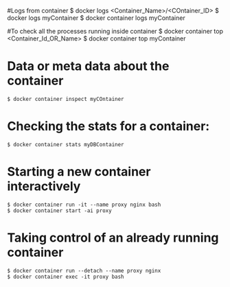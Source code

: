#Logs from container
	$ docker logs <Container_Name>/<COntainer_ID>
	$ docker logs myContainer
	$ docker container logs myContainer

#To check all the processes running inside container
	$ docker container top <Container_Id_OR_Name>
	$ docker container top myContainer

# Data or meta data about the container
	$ docker container inspect myCOntainer
	
# Checking the stats for a container:
	$ docker container stats myDBContainer
	
# Starting a new container interactively
	$ docker container run -it --name proxy nginx bash
	$ docker container start -ai proxy

# Taking control of an already running container
	$ docker container run --detach --name proxy nginx
	$ docker container exec -it proxy bash

